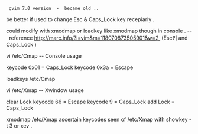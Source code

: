 
     gvim 7.0 version  -  became old .. 
 
  
  be better if used to change Esc & Caps_Lock 
key  recepiarly . 

  could  modify with xmodmap or loadkey like xmodmap though 
 in console . 
 --  reference http://marc.info/?l=vim&m=118070873505901&w=2 
(Esc키 and Caps_Lock )

  vi /etc/Cmap -- Console usage

keycode 0x01 = Caps_Lock 
keycode 0x3a = Escape

loadkeys /etc/Cmap

vi /etc/Xmap -- Xwindow usage

 clear Lock
 keycode 66 = Escape
 keycode 9 = Caps_Lock
 add Lock = Caps_Lock

xmodmap /etc/Xmap 
 ascertain keycodes seen of /etc/Xmap
  with showkey -t 3 or xev . 



  
